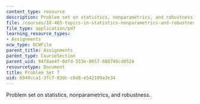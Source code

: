 ```yaml
---
content_type: resource
description: Problem set on statistics, nonparametrics, and robustness.
file: /courses/18-465-topics-in-statistics-nonparametrics-and-robustness-spring-2005/6949cca13fc783dcc6d8e542109a3e34_ps7.pdf
file_type: application/pdf
learning_resource_types:
- Assignments
ocw_type: OCWFile
parent_title: Assignments
parent_type: CourseSection
parent_uid: 94f8ae4f-0dfd-553e-8057-088740cd0524
resourcetype: Document
title: Problem Set 7
uid: 6949cca1-3fc7-83dc-c6d8-e542109a3e34
---
```

Problem set on statistics, nonparametrics, and robustness.

